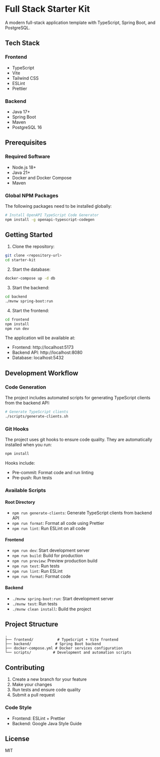 # Full Stack Starter Kit

A modern full-stack application template with TypeScript, Spring Boot, and PostgreSQL.

## Tech Stack

### Frontend
- TypeScript
- Vite
- Tailwind CSS
- ESLint
- Prettier

### Backend
- Java 17+
- Spring Boot
- Maven
- PostgreSQL 16

## Prerequisites

### Required Software
- Node.js 18+
- Java 21+
- Docker and Docker Compose
- Maven

### Global NPM Packages
The following packages need to be installed globally:
```bash
# Install OpenAPI TypeScript Code Generator
npm install -g openapi-typescript-codegen
```

## Getting Started

1. Clone the repository:
```bash
git clone <repository-url>
cd starter-kit
```

2. Start the database:
```bash
docker-compose up -d db
```

3. Start the backend:
```bash
cd backend
./mvnw spring-boot:run
```

4. Start the frontend:
```bash
cd frontend
npm install
npm run dev
```

The application will be available at:
- Frontend: http://localhost:5173
- Backend API: http://localhost:8080
- Database: localhost:5432

## Development Workflow

### Code Generation

The project includes automated scripts for generating TypeScript clients from the backend API:

```bash
# Generate TypeScript clients
./scripts/generate-clients.sh
```

### Git Hooks

The project uses git hooks to ensure code quality. They are automatically installed when you run:

```bash
npm install
```

Hooks include:
- Pre-commit: Format code and run linting
- Pre-push: Run tests

### Available Scripts

#### Root Directory
- `npm run generate-clients`: Generate TypeScript clients from backend API
- `npm run format`: Format all code using Prettier
- `npm run lint`: Run ESLint on all code

#### Frontend
- `npm run dev`: Start development server
- `npm run build`: Build for production
- `npm run preview`: Preview production build
- `npm run test`: Run tests
- `npm run lint`: Run ESLint
- `npm run format`: Format code

#### Backend
- `./mvnw spring-boot:run`: Start development server
- `./mvnw test`: Run tests
- `./mvnw clean install`: Build the project

## Project Structure

```
.
├── frontend/           # TypeScript + Vite frontend
├── backend/           # Spring Boot backend
├── docker-compose.yml # Docker services configuration
└── scripts/          # Development and automation scripts
```

## Contributing

1. Create a new branch for your feature
2. Make your changes
3. Run tests and ensure code quality
4. Submit a pull request

### Code Style

- Frontend: ESLint + Prettier
- Backend: Google Java Style Guide

## License

MIT 